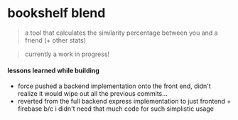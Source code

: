 # bookshelf blend

> a tool that calculates the similarity percentage between you and a friend (+ other stats)

> currently a work in progress!

#### lessons learned while building

-   force pushed a backend implementation onto the front end, didn't realize it would wipe out all the previous commits...
-   reverted from the full backend express implementation to just frontend + firebase b/c i didn't need that much code for such simplistic usage
